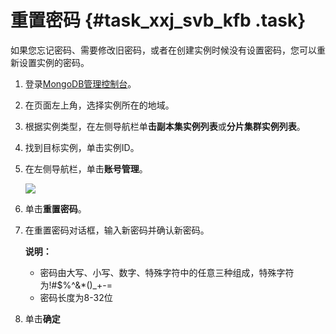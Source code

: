 # 重置密码 {#task_xxj_svb_kfb .task}

如果您忘记密码、需要修改旧密码，或者在创建实例时候没有设置密码，您可以重新设置实例的密码。

1.  登录[MongoDB管理控制台](https://mongodb.console.aliyun.com/#/mongodb/list)。 
2.  在页面左上角，选择实例所在的地域。 
3.  根据实例类型，在左侧导航栏单**击副本集实例列表**或**分片集群实例列表**。 
4.  找到目标实例，单击实例ID。 
5.  在左侧导航栏，单击**账号管理**。 

    ![](http://static-aliyun-doc.oss-cn-hangzhou.aliyuncs.com/assets/img/6711/154754112337271_zh-CN.png)

6.   单击**重置密码**。 
7.  在重置密码对话框，输入新密码并确认新密码。 

    **说明：** 

    -   密码由大写、小写、数字、特殊字符中的任意三种组成，特殊字符为!\#$%^&\*\(\)\_+-=
    -   密码长度为8-32位
8.  单击**确定** 

